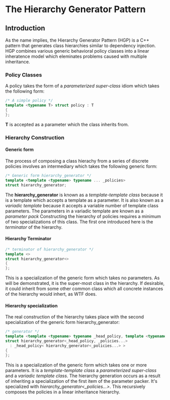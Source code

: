 # The Hierarchy Generator Pattern

## Introduction

As the name implies, the Hierarchy Generator Pattern (HGP) is a C++ pattern that generates class hierarchies similar to dependency injection. HGP combines various generic behavioral policy classes into a linear inheratence model which eleminates problems caused with multiple inheritance.

### Policy Classes

A policy takes the form of a *parameterized super-class* idiom which takes the following form:

~~~cpp
/* A simple policy */
template <typename T> struct policy : T
{
};
~~~

**T** is accepted as a parameter which the class inherits from.

### Hierarchy Construction

#### Generic form

The process of composing a class hierachy from a series of discrete policies involves an intermediary which takes the following generic form:

~~~cpp
/* Generic form hierarchy_generator */
template <template <typename> typename ... _policies>
struct hierarchy_generator;
~~~

The **hierarchy_generator** is known as a *template-template class* because it is a template which accepts a template as a parameter. It is also known as a *variadic template* because it accepts a variable number of template class parameters. The parameters in a variadic template are known as a *parameter pack* Constructing the hierarchy of policies requires a minimum of two specializations of this class. The first one introduced here is the *terminator* of the hierarchy.

#### Hierarchy Terminator

~~~cpp
/* terminator of hierarchy_generator */
template <>
struct hierarchy_generator<>
{
};
~~~

This is a specialization of the generic form which takes no parameters. As will be demonstrated, it is the super-most class in the hierarchy. If desirable, it could inherit from some other common class which all concrete instances of the hierarchy would inhert, as WTF does.

#### Hierarchy specialization

The real construction of the hierarchy takes place with the second specialization of the generic form hierarchy_generator:

~~~cpp
/* generator */
template <template <typename> typename _head_policy, template <typename> typename ... _policies> 
struct hierarchy_generator<_head_policy, _policies...> 
  : _head_policy< hierarchy_generator<_policies...> >
{
};
~~~

This is a specialization of the generic form which takes one or more parameters. It is a *template-template class* a *parameterized super-class* and a *variadic template class*. The hierarchy generation occurs as a result of inheriting a specialization of the first item of the parameter packer. It's specialized with *hierarchy_generator<_policies...>*. This recursively composes the policies in a linear inheritance hierarchy.